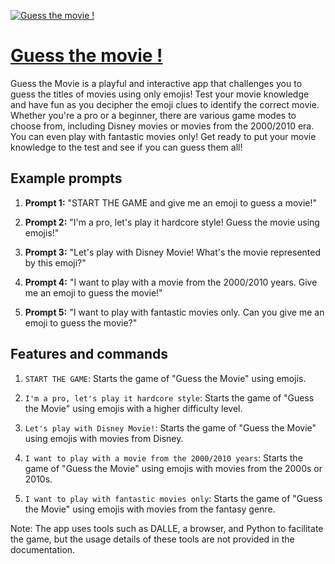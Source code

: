 [![Guess the movie !](https://files.oaiusercontent.com/file-gH0t9zYVAh7hqDnvuoDMYYcE?se=2123-10-17T11%3A17%3A54Z&sp=r&sv=2021-08-06&sr=b&rscc=max-age%3D31536000%2C%20immutable&rscd=attachment%3B%20filename%3D58df02e0-51e5-4bfa-8878-d828190e605a.png&sig=0zR0yiTnB1Urfeb/m0ErzGElJbUMpDD4BHCM%2BBBiTDk%3D)](https://chat.openai.com/g/g-5WATRxIKH-guess-the-movie)

# [Guess the movie !](https://chat.openai.com/g/g-5WATRxIKH-guess-the-movie)

Guess the Movie is a playful and interactive app that challenges you to guess the titles of movies using only emojis! Test your movie knowledge and have fun as you decipher the emoji clues to identify the correct movie. Whether you're a pro or a beginner, there are various game modes to choose from, including Disney movies or movies from the 2000/2010 era. You can even play with fantastic movies only! Get ready to put your movie knowledge to the test and see if you can guess them all!

## Example prompts

1. **Prompt 1:** "START THE GAME and give me an emoji to guess a movie!"

2. **Prompt 2:** "I'm a pro, let's play it hardcore style! Guess the movie using emojis!"

3. **Prompt 3:** "Let's play with Disney Movie! What's the movie represented by this emoji?"

4. **Prompt 4:** "I want to play with a movie from the 2000/2010 years. Give me an emoji to guess the movie!"

5. **Prompt 5:** "I want to play with fantastic movies only. Can you give me an emoji to guess the movie?"

## Features and commands

1. `START THE GAME`: Starts the game of "Guess the Movie" using emojis.

2. `I'm a pro, let's play it hardcore style`: Starts the game of "Guess the Movie" using emojis with a higher difficulty level.

3. `Let's play with Disney Movie!`: Starts the game of "Guess the Movie" using emojis with movies from Disney.

4. `I want to play with a movie from the 2000/2010 years`: Starts the game of "Guess the Movie" using emojis with movies from the 2000s or 2010s.

5. `I want to play with fantastic movies only`: Starts the game of "Guess the Movie" using emojis with movies from the fantasy genre.

Note: The app uses tools such as DALLE, a browser, and Python to facilitate the game, but the usage details of these tools are not provided in the documentation.